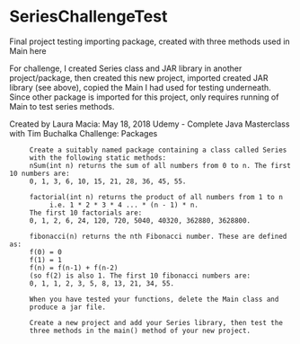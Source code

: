 # SeriesChallengeTest
Final project testing importing package, created with three methods used in Main here

 For challenge, I created Series class and JAR library in another project/package,
         then created this new project, imported created JAR library (see above),
         copied the Main I had used for testing underneath. Since other package is imported for this project,
         only requires running of Main to test series methods. 

  Created by Laura Macia: May 18, 2018
          Udemy - Complete Java Masterclass with Tim Buchalka
          Challenge: Packages

         Create a suitably named package containing a class called Series
         with the following static methods:
         nSum(int n) returns the sum of all numbers from 0 to n. The first 10 numbers are:
         0, 1, 3, 6, 10, 15, 21, 28, 36, 45, 55.

         factorial(int n) returns the product of all numbers from 1 to n
              i.e. 1 * 2 * 3 * 4 ... * (n - 1) * n.
         The first 10 factorials are:
         0, 1, 2, 6, 24, 120, 720, 5040, 40320, 362880, 3628800.

         fibonacci(n) returns the nth Fibonacci number. These are defined as:
         f(0) = 0
         f(1) = 1
         f(n) = f(n-1) + f(n-2)
         (so f(2) is also 1. The first 10 fibonacci numbers are:
         0, 1, 1, 2, 3, 5, 8, 13, 21, 34, 55.

         When you have tested your functions, delete the Main class and
         produce a jar file.

         Create a new project and add your Series library, then test the
         three methods in the main() method of your new project.


        


